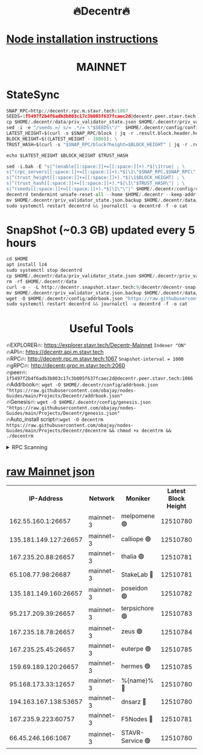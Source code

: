<h1 align="center"> 🔥Decentr🔥</h1>

[Node installation instructions](https://github.com/obajay/nodes-Guides/tree/main/Projects/Decentr)
=
<h1 align="center"> MAINNET</h1>

# StateSync
```python
SNAP_RPC=http://decentr.rpc.m.stavr.tech:1067
SEEDS=1f5497f2b4f6adb3b803c17c3b005f637fcaec2d@decentr.peer.stavr.tech:1066
cp $HOME/.decentr/data/priv_validator_state.json $HOME/.decentr/priv_validator_state.json.backup
sed -i -e "/seeds =/ s/= .*/= \"$SEEDS\"/"  $HOME/.decentr/config/config.toml
LATEST_HEIGHT=$(curl -s $SNAP_RPC/block | jq -r .result.block.header.height); \
BLOCK_HEIGHT=$((LATEST_HEIGHT - 1000)); \
TRUST_HASH=$(curl -s "$SNAP_RPC/block?height=$BLOCK_HEIGHT" | jq -r .result.block_id.hash)

echo $LATEST_HEIGHT $BLOCK_HEIGHT $TRUST_HASH

sed -i.bak -E "s|^(enable[[:space:]]+=[[:space:]]+).*$|\1true| ; \
s|^(rpc_servers[[:space:]]+=[[:space:]]+).*$|\1\"$SNAP_RPC,$SNAP_RPC\"| ; \
s|^(trust_height[[:space:]]+=[[:space:]]+).*$|\1$BLOCK_HEIGHT| ; \
s|^(trust_hash[[:space:]]+=[[:space:]]+).*$|\1\"$TRUST_HASH\"| ; \
s|^(seeds[[:space:]]+=[[:space:]]+).*$|\1\"\"|" $HOME/.decentr/config/config.toml
decentrd tendermint unsafe-reset-all --home $HOME/.decentr --keep-addr-book
mv $HOME/.decentr/priv_validator_state.json.backup $HOME/.decentr/data/priv_validator_state.json
sudo systemctl restart decentrd && journalctl -u decentrd -f -o cat
```
# SnapShot (~0.3 GB) updated every 5 hours
```python
cd $HOME
apt install lz4
sudo systemctl stop decentrd
cp $HOME/.decentr/data/priv_validator_state.json $HOME/.decentr/priv_validator_state.json.backup
rm -rf $HOME/.decentr/data
curl -o - -L http://decentr.snapshot.stavr.tech:9/decentr/decentr-snap.tar.lz4 | lz4 -c -d - | tar -x -C $HOME/.decentr --strip-components 2
mv $HOME/.decentr/priv_validator_state.json.backup $HOME/.decentr/data/priv_validator_state.json
wget -O $HOME/.decentr/config/addrbook.json "https://raw.githubusercontent.com/obajay/nodes-Guides/main/Projects/Decentr/addrbook.json"
sudo systemctl restart decentrd && journalctl -u decentrd -f -o cat
```

 <h1 align="center"> Useful Tools</h1>

🔥EXPLORER🔥:     https://explorer.stavr.tech/Decentr-Mainnet        `Indexer "ON"` \
🔥API🔥:          https://decentr.api.m.stavr.tech \
🔥RPC🔥:          http://decentr.rpc.m.stavr.tech:1067              `Snapshot-interval = 1000` \
🔥gRPC🔥:         http://decentr.grpc.m.stavr.tech:2060 \
🔥peer🔥:         `1f5497f2b4f6adb3b803c17c3b005f637fcaec2d@decentr.peer.stavr.tech:1066` \
🔥Addrbook🔥:  `wget -O $HOME/.decentr/config/addrbook.json "https://raw.githubusercontent.com/obajay/nodes-Guides/main/Projects/Decentr/addrbook.json"` \
🔥Genesis🔥:  `wget -O $HOME/.decentr/config/genesis.json "https://raw.githubusercontent.com/obajay/nodes-Guides/main/Projects/Decentr/genesis.json"` \
🔥Auto_install script🔥:`wget -O decentrm https://raw.githubusercontent.com/obajay/nodes-Guides/main/Projects/Decentr/decentrm && chmod +x decentrm && ./decentrm`

<details>
<summary>RPC Scanning</summary>

<h2 align="center"> We scan nodes in real time every 4 hours. And we provide the final result of RPC endpoints.
We cannot influence the operation of these nodes in any way. </h2>


```python
If Voting Power is higher than 0 --> then the Node is a validator of the network and may be subject to attack and be a potential threat to the chain.
```
```python
We marked such validators with a red symbol
```

</details>

[raw Mainnet json](https://rpc-check.decentrm.stavr.tech/decentrm/rpc-decentrm-result.json)
=



<table><tr><th>IP-Address</th><th>Network</th><th>Moniker</th><th>Latest Block Height</th><th>Earliest Block Height</th><th>Catching Up</th><th>Tx Index</th><th>Voting Power</th><th>Scan Time</th></tr><tr><td>162.55.160.1:26657</td><td>mainnet-3</td><td>melpomene 🟢</td><td>12510780</td><td>1688950</td><td>False</td><td>on</td><td>0</td><td>2024-01-20T08:34:30.590995675UTC</td></tr><tr><td>135.181.149.127:26657</td><td>mainnet-3</td><td>calliope 🟢</td><td>12510780</td><td>1688950</td><td>False</td><td>on</td><td>0</td><td>2024-01-20T08:34:33.025073309UTC</td></tr><tr><td>167.235.20.88:26657</td><td>mainnet-3</td><td>thalia 🟢</td><td>12510781</td><td>1688950</td><td>False</td><td>on</td><td>0</td><td>2024-01-20T08:34:41.298204762UTC</td></tr><tr><td>65.108.77.98:26687</td><td>mainnet-3</td><td>StakeLab 🔴</td><td>12510781</td><td>1688950</td><td>False</td><td>on</td><td>5416076</td><td>2024-01-20T08:34:41.630862467UTC</td></tr><tr><td>135.181.149.160:26657</td><td>mainnet-3</td><td>poseidon 🟢</td><td>12510782</td><td>1688950</td><td>False</td><td>on</td><td>0</td><td>2024-01-20T08:34:46.298474277UTC</td></tr><tr><td>95.217.209.39:26657</td><td>mainnet-3</td><td>terpsichore 🟢</td><td>12510783</td><td>1688950</td><td>False</td><td>on</td><td>0</td><td>2024-01-20T08:34:52.912360466UTC</td></tr><tr><td>167.235.18.78:26657</td><td>mainnet-3</td><td>zeus 🟢</td><td>12510784</td><td>1688950</td><td>False</td><td>on</td><td>0</td><td>2024-01-20T08:34:57.295909221UTC</td></tr><tr><td>167.235.25.45:26657</td><td>mainnet-3</td><td>euterpe 🟢</td><td>12510785</td><td>1688950</td><td>False</td><td>on</td><td>0</td><td>2024-01-20T08:34:59.592109689UTC</td></tr><tr><td>159.69.189.120:26657</td><td>mainnet-3</td><td>hermes 🟢</td><td>12510785</td><td>1688950</td><td>False</td><td>on</td><td>0</td><td>2024-01-20T08:34:59.932564106UTC</td></tr><tr><td>95.168.173.33:12657</td><td>mainnet-3</td><td>%{name}% 🔴</td><td>12510780</td><td>8964001</td><td>False</td><td>on</td><td>4174504</td><td>2024-01-20T08:34:34.533397008UTC</td></tr><tr><td>194.163.167.138:53657</td><td>mainnet-3</td><td>dnsarz 🔴</td><td>12510780</td><td>11699001</td><td>False</td><td>on</td><td>5674</td><td>2024-01-20T08:34:33.398836485UTC</td></tr><tr><td>167.235.9.223:60757</td><td>mainnet-3</td><td>F5Nodes 🔴</td><td>12510781</td><td>12380001</td><td>False</td><td>off</td><td>544</td><td>2024-01-20T08:34:36.889489920UTC</td></tr><tr><td>66.45.246.166:1067</td><td>mainnet-3</td><td>STAVR-Service 🟢</td><td>12510780</td><td>12510001</td><td>False</td><td>on</td><td>0</td><td>2024-01-20T08:34:33.965662831UTC</td></tr></table>